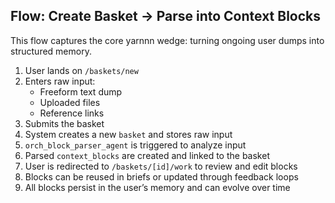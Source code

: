 ## Flow: Create Basket → Parse into Context Blocks

This flow captures the core yarnnn wedge: turning ongoing user dumps into structured memory.

1. User lands on `/baskets/new`
2. Enters raw input:
   - Freeform text dump
   - Uploaded files
   - Reference links
3. Submits the basket
4. System creates a new `basket` and stores raw input
5. `orch_block_parser_agent` is triggered to analyze input
6. Parsed `context_blocks` are created and linked to the basket
7. User is redirected to `/baskets/[id]/work` to review and edit blocks
8. Blocks can be reused in briefs or updated through feedback loops
9. All blocks persist in the user’s memory and can evolve over time
